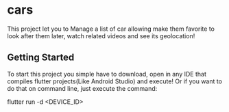 # cars

This project let you to Manage a list of car allowing make them favorite to look after them later, watch related videos and see its geolocation!

## Getting Started

To start this project you simple have to download, open in any IDE that compiles flutter projects(Like Android Studio) and execute! Or if you want to do that on command line, just execute the command:

flutter run -d <DEVICE_ID>


